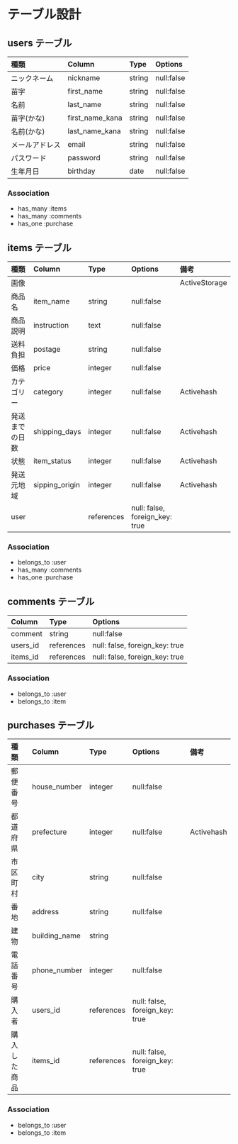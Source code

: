 # テーブル設計

## users テーブル
|種類 |Column|Type|Options|
|:----|:----|:----|:----|
|ニックネーム|nickname|string|null:false|
|苗字  |first_name|string|null:false|
|名前|last_name|string|null:false|
|苗字(かな)|first_name_kana|string|null:false|
|名前(かな)|last_name_kana|string|null:false|
|メールアドレス|email|string|null:false|
|パスワード|password|string|null:false|
|生年月日|birthday|date|null:false|
### Association
- has_many :items
- has_many :comments
- has_one :purchase

## items テーブル
|種類|Column|Type|Options|備考|
|:----|:----|:----|:----|:----|
|画像|||| ActiveStorage|
|商品名|item_name|string|null:false| |
|商品説明|instruction|text|null:false| |
|送料負担|postage|string| null:false| |
|価格|price|integer|null:false | |
|カテゴリー|category|integer| null:false|Activehash|
|発送までの日数|shipping_days|integer| null:false|Activehash|
|状態|item_status|integer| null:false|Activehash|
|発送元地域|sipping_origin|integer| null:false|Activehash|
|user||references |null: false, foreign_key: true||
### Association
- belongs_to :user
- has_many :comments
- has_one :purchase

## comments テーブル
|Column|Type|Options|
|:----|:----|:----|
|comment|string|null:false |
|users_id|references |null: false, foreign_key: true|
|items_id|references|null: false, foreign_key: true|
### Association
- belongs_to :user
- belongs_to :item

## purchases テーブル
種類|Column|Type|Options|備考|
|:----|:----|:----|:----|:----|
|郵便番号|house_number|integer|null:false|
|都道府県|prefecture|integer|null:false|Activehash|
|市区町村|city|string|null:false| |
|番地|address|string|null:false| |
|建物|building_name|string| | |
|電話番号|phone_number|integer|null:false| |
|購入者|users_id|references |null: false, foreign_key: true| |
|購入した商品|items_id|references|null: false, foreign_key: true| |
### Association
- belongs_to :user
- belongs_to :item